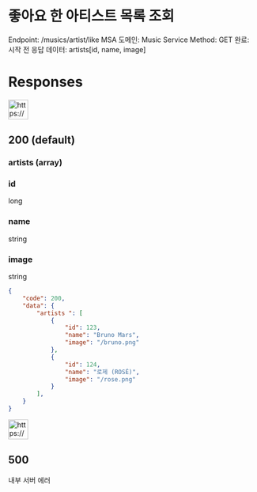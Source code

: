 # 좋아요 한 아티스트 목록 조회

Endpoint: /musics/artist/like
MSA 도메인: Music Service
Method: GET
완료: 시작 전
응답 데이터: artists[id, name, image]

# Responses

<aside>
<img src="https://www.notion.so/icons/send_orange.svg" alt="https://www.notion.so/icons/send_orange.svg" width="40px" />

## 200 (default)

### artists (array)

### id

long

### name

string

### image

string

</aside>

```json
{ 
	"code": 200,
	"data": { 
		"artists ": [
			{
				"id": 123,
				"name": "Bruno Mars",
				"image": "/bruno.png"
			},
			{
				"id": 124,
				"name": "로제 (ROSÉ)",
				"image": "/rose.png"
			}
		],
	} 
}
```

<aside>
<img src="https://www.notion.so/icons/browser-stop_red.svg" alt="https://www.notion.so/icons/browser-stop_red.svg" width="40px" />

## 500

내부 서버 에러

</aside>